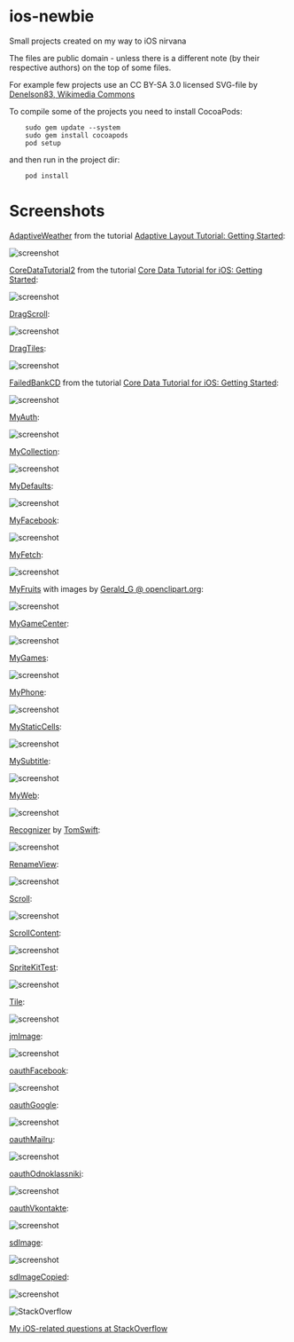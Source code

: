ios-newbie
==========

Small projects created on my way to iOS nirvana

The files are public domain - unless there is a different note (by their respective authors) on the top of some files.

For example few projects use an CC BY-SA 3.0 licensed SVG-file by 
[Denelson83, Wikimedia Commons](http://en.wikipedia.org/wiki/File:Blank_Scrabble_board_with_coordinates.svg)

To compile some of the projects you need to install CocoaPods:

        sudo gem update --system
        sudo gem install cocoapods
        pod setup

and then run in the project dir:

        pod install

Screenshots
==========

[AdaptiveWeather](https://github.com/afarber/ios-newbie/tree/master/AdaptiveWeather) from the tutorial [Adaptive Layout Tutorial: Getting Started](http://www.raywenderlich.com/83276/beginning-adaptive-layout-tutorial):

![screenshot](https://raw.github.com/afarber/ios-newbie/master/AdaptiveWeather/screenshot.png)


[CoreDataTutorial2](https://github.com/afarber/ios-newbie/tree/master/CoreDataTutorial2) from the tutorial [Core Data Tutorial for iOS: Getting Started](http://www.raywenderlich.com/934/core-data-tutorial-for-ios-getting-started):

![screenshot](https://raw.github.com/afarber/ios-newbie/master/CoreDataTutorial2/screenshot.png)


[DragScroll](https://github.com/afarber/ios-newbie/tree/master/DragScroll):

![screenshot](https://raw.github.com/afarber/ios-newbie/master/DragScroll/screenshot.png)


[DragTiles](https://github.com/afarber/ios-newbie/tree/master/DragTiles):

![screenshot](https://raw.github.com/afarber/ios-newbie/master/DragTiles/screenshot.png)


[FailedBankCD](https://github.com/afarber/ios-newbie/tree/master/FailedBankCD) from the tutorial [Core Data Tutorial for iOS: Getting Started](http://www.raywenderlich.com/934/core-data-tutorial-for-ios-getting-started):

![screenshot](https://raw.github.com/afarber/ios-newbie/master/FailedBankCD/screenshot.png)


[MyAuth](https://github.com/afarber/ios-newbie/tree/master/MyAuth):

![screenshot](https://raw.github.com/afarber/ios-newbie/master/MyAuth/screenshot.png)


[MyCollection](https://github.com/afarber/ios-newbie/tree/master/MyCollection):

![screenshot](https://raw.github.com/afarber/ios-newbie/master/MyCollection/screenshot.png)


[MyDefaults](https://github.com/afarber/ios-newbie/tree/master/MyDefaults):

![screenshot](https://raw.github.com/afarber/ios-newbie/master/MyDefaults/screenshot.png)


[MyFacebook](https://github.com/afarber/ios-newbie/tree/master/MyFacebook):

![screenshot](https://raw.github.com/afarber/ios-newbie/master/MyFacebook/screenshot.png)


[MyFetch](https://github.com/afarber/ios-newbie/tree/master/MyFetch):

![screenshot](https://raw.github.com/afarber/ios-newbie/master/MyFetch/screenshot.png)


[MyFruits](https://github.com/afarber/ios-newbie/tree/master/MyFruits) with images by [Gerald_G @ openclipart.org](https://openclipart.org/user-detail/Gerald_G):

![screenshot](https://raw.github.com/afarber/ios-newbie/master/MyFruits/screenshot.png)


[MyGameCenter](https://github.com/afarber/ios-newbie/tree/master/MyGameCenter):

![screenshot](https://raw.github.com/afarber/ios-newbie/master/MyGameCenter/screenshot.png)


[MyGames](https://github.com/afarber/ios-newbie/tree/master/MyGames):

![screenshot](https://raw.github.com/afarber/ios-newbie/master/MyGames/screenshot.png)


[MyPhone](https://github.com/afarber/ios-newbie/tree/master/MyPhone):

![screenshot](https://raw.github.com/afarber/ios-newbie/master/MyPhone/screenshot.png)


[MyStaticCells](https://github.com/afarber/ios-newbie/tree/master/MyStaticCells):

![screenshot](https://raw.githubusercontent.com/afarber/ios-newbie/master/MyStaticCells/screenshot.png)


[MySubtitle](https://github.com/afarber/ios-newbie/tree/master/MySubtitle):

![screenshot](https://raw.githubusercontent.com/afarber/ios-newbie/master/MySubtitle/screenshot.png)


[MyWeb](https://github.com/afarber/ios-newbie/tree/master/MyWeb):

![screenshot](https://raw.github.com/afarber/ios-newbie/master/MyWeb/screenshot.png)


[Recognizer](https://github.com/afarber/ios-newbie/tree/master/Recognizer)
by [TomSwift](http://stackoverflow.com/users/291788/tomswift):

![screenshot](https://raw.github.com/afarber/ios-newbie/master/Recognizer/screenshot.png)


[RenameView](https://github.com/afarber/ios-newbie/tree/master/RenameView):

![screenshot](https://raw.github.com/afarber/ios-newbie/master/RenameView/screenshot.png)


[Scroll](https://github.com/afarber/ios-newbie/tree/master/Scroll):

![screenshot](https://raw.github.com/afarber/ios-newbie/master/Scroll/screenshot.png)


[ScrollContent](https://github.com/afarber/ios-newbie/tree/master/ScrollContent):

![screenshot](https://raw.github.com/afarber/ios-newbie/master/ScrollContent/screenshot.png)


[SpriteKitTest](https://github.com/afarber/ios-newbie/tree/master/SpriteKitTest):

![screenshot](https://raw.github.com/afarber/ios-newbie/master/SpriteKitTest/screenshot.png)


[Tile](https://github.com/afarber/ios-newbie/tree/master/Tile):

![screenshot](https://raw.github.com/afarber/ios-newbie/master/Tile/screenshot.png)


[jmImage](https://github.com/afarber/ios-newbie/tree/master/jmImage):

![screenshot](https://raw.github.com/afarber/ios-newbie/master/jmImage/screenshot.png)


[oauthFacebook](https://github.com/afarber/ios-newbie/tree/master/oauthFacebook):

![screenshot](https://raw.github.com/afarber/ios-newbie/master/oauthFacebook/screenshot.png)


[oauthGoogle](https://github.com/afarber/ios-newbie/tree/master/oauthGoogle):

![screenshot](https://raw.github.com/afarber/ios-newbie/master/oauthGoogle/screenshot.png)


[oauthMailru](https://github.com/afarber/ios-newbie/tree/master/oauthMailru):

![screenshot](https://raw.github.com/afarber/ios-newbie/master/oauthMailru/screenshot.png)


[oauthOdnoklassniki](https://github.com/afarber/ios-newbie/tree/master/oauthOdnoklassniki):

![screenshot](https://raw.github.com/afarber/ios-newbie/master/oauthOdnoklassniki/screenshot.png)


[oauthVkontakte](https://github.com/afarber/ios-newbie/tree/master/oauthVkontakte):

![screenshot](https://raw.github.com/afarber/ios-newbie/master/oauthVkontakte/screenshot.png)


[sdImage](https://github.com/afarber/ios-newbie/tree/master/sdImage):

![screenshot](https://raw.github.com/afarber/ios-newbie/master/sdImage/screenshot.png)


[sdImageCopied](https://github.com/afarber/ios-newbie/tree/master/sdImageCopied):

![screenshot](https://raw.github.com/afarber/ios-newbie/master/sdImageCopied/screenshot.png)


![StackOverflow](http://stackoverflow.com/users/flair/165071.png)

[My iOS-related questions at StackOverflow](http://stackoverflow.com/search?q=user:165071+[ios])

